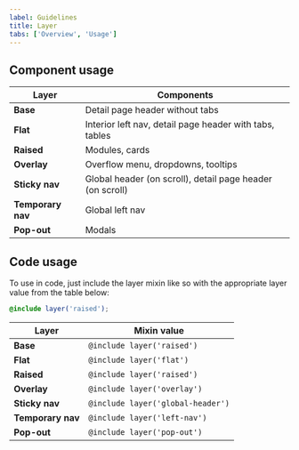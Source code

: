 ```yaml
---
label: Guidelines
title: Layer
tabs: ['Overview', 'Usage']
---
```


## Component usage

| Layer             | Components                                                |
| ----------------- | --------------------------------------------------------- |
| **Base**          | Detail page header without tabs                           |
| **Flat**          | Interior left nav, detail page header with tabs, tables   |
| **Raised**        | Modules, cards                                            |
| **Overlay**       | Overflow menu, dropdowns, tooltips                        |
| **Sticky nav**    | Global header (on scroll), detail page header (on scroll) |
| **Temporary nav** | Global left nav                                           |
| **Pop-out**       | Modals                                                    |

<layer-usage></layer-usage>

## Code usage

To use in code, just include the layer mixin like so with the appropriate layer value from the table below:

```scss
@include layer('raised');
```

| Layer             | Mixin value                       |
| ----------------- | --------------------------------- |
| **Base**          | `@include layer('raised')`        |
| **Flat**          | `@include layer('flat')`          |
| **Raised**        | `@include layer('raised')`        |
| **Overlay**       | `@include layer('overlay')`       |
| **Sticky nav**    | `@include layer('global-header')` |
| **Temporary nav** | `@include layer('left-nav')`      |
| **Pop-out**       | `@include layer('pop-out')`       |
